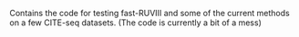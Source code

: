 Contains the code for testing fast-RUVIII and some of the current methods on a few CITE-seq datasets.
(The code is currently a bit of a mess)
